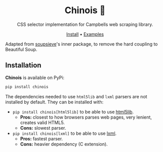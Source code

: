 <div align="center">

# Chinois 🍵

CSS selector implementation for Campbells web scraping library.

[Install](#installation) •
[Examples](#examples)

</div>

Adapted from [soupsieve][ss]'s inner package, to remove the hard coupling to Beautiful Soup.

[ss]: https://github.com/facelessuser/soupsieve/

## Installation

**Chinois** is available on PyPi:

``` bash
pip install chinois
```

The dependencies needed to use `html5lib` and `lxml` parsers are not installed by default.
They can be installed with:

- `pip install chinois[html5lib]` to be able to use
  [html5lib](https://html5lib.readthedocs.io/en/latest/).
  - **Pros:** closest to how browsers parses web pages, very lenient, creates valid HTML5.
  - **Cons:** slowest parser.
- `pip install chinois[lxml]` to be able to use
  [lxml](https://lxml.de/).
  - **Pros:** fastest parser.
  - **Cons:** heavier dependency (C extension).
